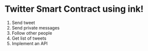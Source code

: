 # Twitter Smart Contract using ink!

1. Send tweet
2. Send private messages
3. Follow other people
4. Get list of tweets
5. Implement an API
